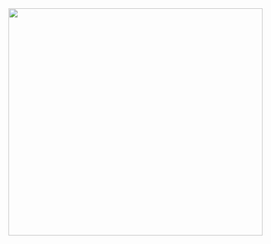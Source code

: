 <img src="https://i.giphy.com/media/v1.Y2lkPTc5MGI3NjExcmQ0ZWR0eXk3eTVqZDFrMHlvYWdjZWhpdjJmNDNpMjUyOTg5dzFkZCZlcD12MV9pbnRlcm5hbF9naWZfYnlfaWQmY3Q9Zw/l2QZWaesUpOHd7DG0/giphy.gif" width="100%" height="450px" />

